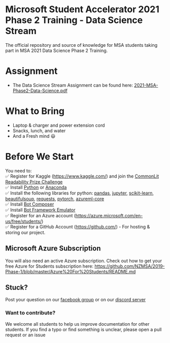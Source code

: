 # Microsoft Student Accelerator 2021 Phase 2 Training - Data Science Stream
The official repository and source of knowledge for MSA students taking part in MSA 2021 Data Science Phase 2 Training.

# Assignment

* The Data Science Stream Assignment can be found here: [2021-MSA-Phase2-Data-Science.pdf](https://github.com/NZMSA/2021-Phase2-Assignments/blob/main/2021-MSA-Phase2-Data-Science.pdf)

# What to Bring
* Laptop & charger and power extension cord
* Snacks, lunch, and water
* And a Fresh mind 😃

# Before We Start
You need to:<br>
✅ Register for Kaggle (https://www.kaggle.com/) and join the [CommonLit Readability Prize Challenge](https://www.kaggle.com/c/commonlitreadabilityprize)<br>
✅ Install [Python](https://www.python.org/downloads/) or [Anaconda](https://www.anaconda.com/products/individual)<br>
✅ Install the following libraries for python: [pandas](https://pandas.pydata.org/), [jupyter](https://jupyter.org/install), [scikit-learn](https://scikit-learn.org/), [beautifulsoup](https://beautiful-soup-4.readthedocs.io/en/latest/), [requests](https://docs.python-requests.org/en/master/), [pytorch](https://pytorch.org/), [azureml-core](https://docs.microsoft.com/en-us/python/api/azureml-core/azureml.core?view=azure-ml-py) <br>
✅ Install [Bot Composer](https://docs.microsoft.com/en-us/composer/install-composer?tabs=windows) <br>
✅ Install [Bot Framework Emulator](https://github.com/microsoft/BotFramework-Emulator/releases/tag/v4.13.0) <br>
✅ Register for an Azure account (https://azure.microsoft.com/en-us/free/students/) <br>
✅ Register for a GitHub Account (https://github.com/) - For hosting & storing our project.<br>

## Microsoft Azure Subscription
You will also need an active Azure subscription. Check out how to get your free Azure for Students subscription here: https://github.com/NZMSA/2019-Phase-1/blob/master/Azure%20For%20Students/README.md

## Stuck? 
Post your question on our [facebook group](https://aka.ms/nzmsa) or on our [discord server](https://discord.gg/c4Y5SAZ)

### Want to contribute? 
We welcome all students to help us improve documentation for other students. If you find a typo or find something is unclear, please open a pull request or an issue
